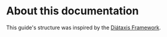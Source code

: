 # About this documentation

This guide's structure was inspired by the [Diátaxis Framework].

[Diátaxis Framework]: https://diataxis.fr/